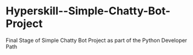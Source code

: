 # Hyperskill--Simple-Chatty-Bot-Project
Final Stage of Simple Chatty Bot Project as part of the Python Developer Path
